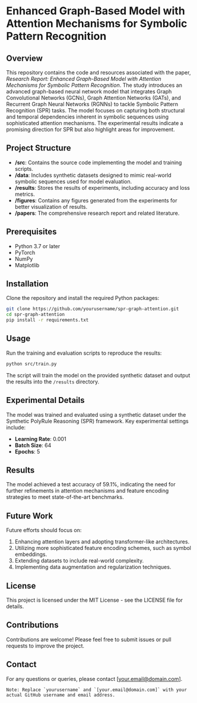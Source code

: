 
# Enhanced Graph-Based Model with Attention Mechanisms for Symbolic Pattern Recognition

## Overview

This repository contains the code and resources associated with the paper, _Research Report: Enhanced Graph-Based Model with Attention Mechanisms for Symbolic Pattern Recognition_. The study introduces an advanced graph-based neural network model that integrates Graph Convolutional Networks (GCNs), Graph Attention Networks (GATs), and Recurrent Graph Neural Networks (RGNNs) to tackle Symbolic Pattern Recognition (SPR) tasks. The model focuses on capturing both structural and temporal dependencies inherent in symbolic sequences using sophisticated attention mechanisms. The experimental results indicate a promising direction for SPR but also highlight areas for improvement.

## Project Structure

- **/src**: Contains the source code implementing the model and training scripts.
- **/data**: Includes synthetic datasets designed to mimic real-world symbolic sequences used for model evaluation.
- **/results**: Stores the results of experiments, including accuracy and loss metrics.
- **/figures**: Contains any figures generated from the experiments for better visualization of results.
- **/papers**: The comprehensive research report and related literature.

## Prerequisites

- Python 3.7 or later
- PyTorch
- NumPy
- Matplotlib

## Installation

Clone the repository and install the required Python packages:

```bash
git clone https://github.com/yourusername/spr-graph-attention.git
cd spr-graph-attention
pip install -r requirements.txt
```

## Usage

Run the training and evaluation scripts to reproduce the results:

```bash
python src/train.py
```

The script will train the model on the provided synthetic dataset and output the results into the `/results` directory.

## Experimental Details

The model was trained and evaluated using a synthetic dataset under the Synthetic PolyRule Reasoning (SPR) framework. Key experimental settings include:

- **Learning Rate**: 0.001
- **Batch Size**: 64
- **Epochs**: 5

## Results

The model achieved a test accuracy of 59.1%, indicating the need for further refinements in attention mechanisms and feature encoding strategies to meet state-of-the-art benchmarks.

## Future Work

Future efforts should focus on:

1. Enhancing attention layers and adopting transformer-like architectures.
2. Utilizing more sophisticated feature encoding schemes, such as symbol embeddings.
3. Extending datasets to include real-world complexity.
4. Implementing data augmentation and regularization techniques.

## License

This project is licensed under the MIT License - see the LICENSE file for details.

## Contributions

Contributions are welcome! Please feel free to submit issues or pull requests to improve the project.

## Contact

For any questions or queries, please contact [your.email@domain.com].

```
Note: Replace `yourusername` and `[your.email@domain.com]` with your actual GitHub username and email address.
```